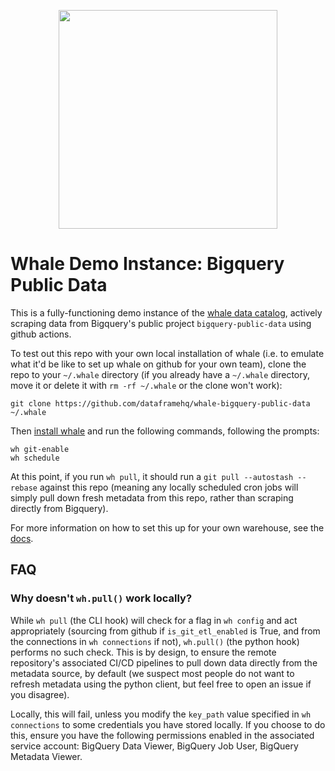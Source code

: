 <p align="center"><img src="whale-bigquery-logo.png" width="350"/></p>

# Whale Demo Instance: Bigquery Public Data
This is a fully-functioning demo instance of the [whale data catalog](http://github.com/dataframehq/whale), actively scraping data from Bigquery's public project `bigquery-public-data` using github actions.

To test out this repo with your own local installation of whale (i.e. to emulate what it'd be like to set up whale on github for your own team), clone the repo to your `~/.whale` directory (if you already have a `~/.whale` directory, move it or delete it with `rm -rf ~/.whale` or the clone won't work):

```
git clone https://github.com/dataframehq/whale-bigquery-public-data ~/.whale
```

Then [install whale](https://docs.whale.cx/) and run the following commands, following the prompts:

```
wh git-enable
wh schedule
```

At this point, if you run `wh pull`, it should run a `git pull --autostash --rebase` against this repo (meaning any locally scheduled cron jobs will simply pull down fresh metadata from this repo, rather than scraping directly from Bigquery).

For more information on how to set this up for your own warehouse, see the [docs](https://docs.whale.cx/setup/getting-started-for-teams).

## FAQ

### Why doesn't `wh.pull()` work locally?
While `wh pull` (the CLI hook) will check for a flag in `wh config` and act appropriately (sourcing from github if `is_git_etl_enabled` is True, and from the connections in `wh connections` if not), `wh.pull()` (the python hook) performs no such check. This is by design, to ensure the remote repository's associated CI/CD pipelines to pull down data directly from the metadata source, by default (we suspect most people do not want to refresh metadata using the python client, but feel free to open an issue if you disagree).

Locally, this will fail, unless you modify the `key_path` value specified in `wh connections` to some credentials you have stored locally. If you choose to do this, ensure you have the following permissions enabled in the associated service account: BigQuery Data Viewer, BigQuery Job User, BigQuery Metadata Viewer.
